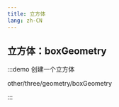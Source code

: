 ```yaml
---
title: 立方体
lang: zh-CN
---
```


## 立方体：boxGeometry
:::demo 创建一个立方体

other/three/geometry/boxGeometry

:::

<!-- ## 球体：SphereGeometry -->
<!-- :::demo 球体几何对象

other/three/geometry/sphereGeometry

::: -->